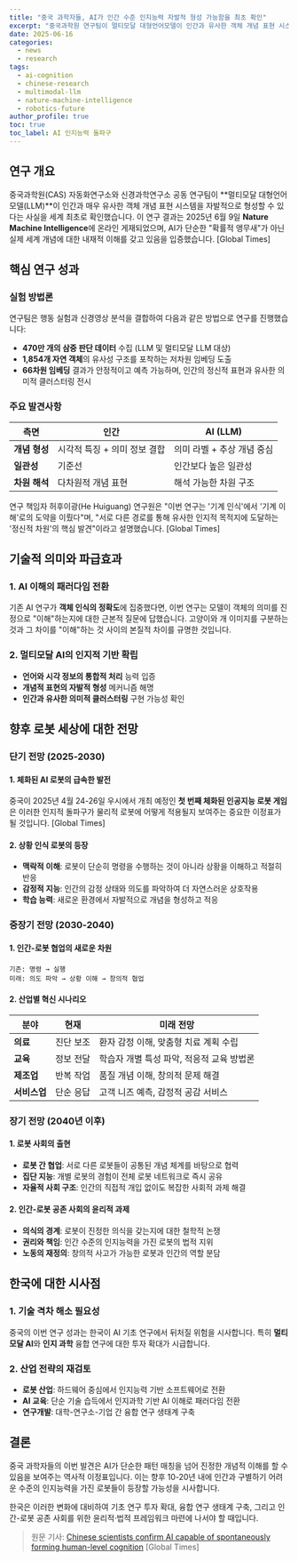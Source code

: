 ```yaml
---
title: "중국 과학자들, AI가 인간 수준 인지능력 자발적 형성 가능함을 최초 확인"
excerpt: "중국과학원 연구팀이 멀티모달 대형언어모델이 인간과 유사한 객체 개념 표현 시스템을 자발적으로 형성할 수 있음을 Nature Machine Intelligence에 발표했습니다."
date: 2025-06-16
categories:
  - news
  - research
tags:
  - ai-cognition
  - chinese-research
  - multimodal-llm
  - nature-machine-intelligence
  - robotics-future
author_profile: true
toc: true
toc_label: AI 인지능력 돌파구
---
```


## 연구 개요

중국과학원(CAS) 자동화연구소와 신경과학연구소 공동 연구팀이 **멀티모달 대형언어모델(LLM)**이 인간과 매우 유사한 객체 개념 표현 시스템을 자발적으로 형성할 수 있다는 사실을 세계 최초로 확인했습니다. 이 연구 결과는 2025년 6월 9일 **Nature Machine Intelligence**에 온라인 게재되었으며, AI가 단순한 "확률적 앵무새"가 아닌 실제 세계 개념에 대한 내재적 이해를 갖고 있음을 입증했습니다. \[Global Times\]

## 핵심 연구 성과

### 실험 방법론

연구팀은 행동 실험과 신경영상 분석을 결합하여 다음과 같은 방법으로 연구를 진행했습니다:

- **470만 개의 삼중 판단 데이터** 수집 (LLM 및 멀티모달 LLM 대상)
- **1,854개 자연 객체**의 유사성 구조를 포착하는 저차원 임베딩 도출
- **66차원 임베딩** 결과가 안정적이고 예측 가능하며, 인간의 정신적 표현과 유사한 의미적 클러스터링 전시

### 주요 발견사항

| 측면 | 인간 | AI (LLM) |
| --- | --- | --- |
| **개념 형성** | 시각적 특징 + 의미 정보 결합 | 의미 라벨 + 추상 개념 중심 |
| **일관성** | 기준선 | 인간보다 높은 일관성 |
| **차원 해석** | 다차원적 개념 표현 | 해석 가능한 차원 구조 |

연구 책임자 허후이광(He Huiguang) 연구원은 "이번 연구는 '기계 인식'에서 '기계 이해'로의 도약을 이뤘다"며, "서로 다른 경로를 통해 유사한 인지적 목적지에 도달하는 '정신적 차원'의 핵심 발견"이라고 설명했습니다. \[Global Times\]

## 기술적 의미와 파급효과

### 1. AI 이해의 패러다임 전환

기존 AI 연구가 **객체 인식의 정확도**에 집중했다면, 이번 연구는 모델이 객체의 의미를 진정으로 "이해"하는지에 대한 근본적 질문에 답했습니다. 고양이와 개 이미지를 구분하는 것과 그 차이를 "이해"하는 것 사이의 본질적 차이를 규명한 것입니다.

### 2. 멀티모달 AI의 인지적 기반 확립

- **언어와 시각 정보의 통합적 처리** 능력 입증
- **개념적 표현의 자발적 형성** 메커니즘 해명
- **인간과 유사한 의미적 클러스터링** 구현 가능성 확인

## 향후 로봇 세상에 대한 전망

### 단기 전망 (2025-2030)

#### 1. 체화된 AI 로봇의 급속한 발전

중국이 2025년 4월 24-26일 우시에서 개최 예정인 **첫 번째 체화된 인공지능 로봇 게임**은 이러한 인지적 돌파구가 물리적 로봇에 어떻게 적용될지 보여주는 중요한 이정표가 될 것입니다. \[Global Times\]

#### 2. 상황 인식 로봇의 등장

- **맥락적 이해**: 로봇이 단순히 명령을 수행하는 것이 아니라 상황을 이해하고 적절히 반응
- **감정적 지능**: 인간의 감정 상태와 의도를 파악하여 더 자연스러운 상호작용
- **학습 능력**: 새로운 환경에서 자발적으로 개념을 형성하고 적응

### 중장기 전망 (2030-2040)

#### 1. 인간-로봇 협업의 새로운 차원

```
기존: 명령 → 실행
미래: 의도 파악 → 상황 이해 → 창의적 협업
```

#### 2. 산업별 혁신 시나리오

| 분야 | 현재 | 미래 전망 |
| --- | --- | --- |
| **의료** | 진단 보조 | 환자 감정 이해, 맞춤형 치료 계획 수립 |
| **교육** | 정보 전달 | 학습자 개별 특성 파악, 적응적 교육 방법론 |
| **제조업** | 반복 작업 | 품질 개념 이해, 창의적 문제 해결 |
| **서비스업** | 단순 응답 | 고객 니즈 예측, 감정적 공감 서비스 |

### 장기 전망 (2040년 이후)

#### 1. 로봇 사회의 출현

- **로봇 간 협업**: 서로 다른 로봇들이 공통된 개념 체계를 바탕으로 협력
- **집단 지능**: 개별 로봇의 경험이 전체 로봇 네트워크로 즉시 공유
- **자율적 사회 구조**: 인간의 직접적 개입 없이도 복잡한 사회적 과제 해결

#### 2. 인간-로봇 공존 사회의 윤리적 과제

- **의식의 경계**: 로봇이 진정한 의식을 갖는지에 대한 철학적 논쟁
- **권리와 책임**: 인간 수준의 인지능력을 가진 로봇의 법적 지위
- **노동의 재정의**: 창의적 사고가 가능한 로봇과 인간의 역할 분담

## 한국에 대한 시사점

### 1. 기술 격차 해소 필요성

중국의 이번 연구 성과는 한국이 AI 기초 연구에서 뒤처질 위험을 시사합니다. 특히 **멀티모달 AI**와 **인지 과학** 융합 연구에 대한 투자 확대가 시급합니다.

### 2. 산업 전략의 재검토

- **로봇 산업**: 하드웨어 중심에서 인지능력 기반 소프트웨어로 전환
- **AI 교육**: 단순 기술 습득에서 인지과학 기반 AI 이해로 패러다임 전환
- **연구개발**: 대학-연구소-기업 간 융합 연구 생태계 구축

## 결론

중국 과학자들의 이번 발견은 AI가 단순한 패턴 매칭을 넘어 진정한 개념적 이해를 할 수 있음을 보여주는 역사적 이정표입니다. 이는 향후 10-20년 내에 인간과 구별하기 어려운 수준의 인지능력을 가진 로봇들이 등장할 가능성을 시사합니다.

한국은 이러한 변화에 대비하여 기초 연구 투자 확대, 융합 연구 생태계 구축, 그리고 인간-로봇 공존 사회를 위한 윤리적·법적 프레임워크 마련에 나서야 할 때입니다.

> 원문 기사: [Chinese scientists confirm AI capable of spontaneously forming human-level cognition](https://www.globaltimes.cn/page/202506/1335801.shtml) \[Global Times\]
